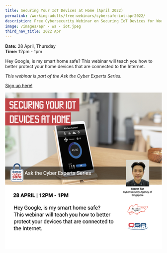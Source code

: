 ```yaml
---
title: Securing Your IoT Devices at Home (April 2022)
permalink: /working-adults/free-webinars/cybersafe-iot-apr2022/
description: Free Cybersecurity Webinar on Securing IoT Devices for Working Adults
image: /images/apr - wa - iot.jpeg
third_nav_title: 2022 Apr
---
```

**Date:** 28 April, Thursday
<br> **Time:** 12pm - 1pm

Hey Google, is my smart home safe? This webinar will teach you how to better protect your home devices that are connected to the Internet. 

*This webinar is part of the Ask the Cyber Experts Series.*

[Sign up here!](https://go.gov.sg/wa-iot-apr22)

![Free Webinar on Securing your IoT Devices  at home](/images/apr%20-%20wa%20-%20iot.jpeg)